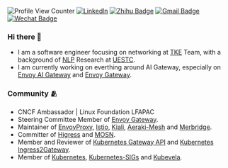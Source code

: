 ![Profile View Counter](https://komarev.com/ghpvc/?username=Xunzhuo)
[![Linkedln](https://img.shields.io/badge/LinkedIn-0077B5?style=flat-square&logo=linkedin&logoColor=white)](https://www.linkedin.com/in/bitliu/)
[![Zhihu Badge](https://img.shields.io/badge/-@XunzhuoTalk-1ca0f1?style=flat-square&labelColor=1ca0f1&logo=Zhihu&logoColor=white&link=https://zhihu.com/people/liuxunzhuo/)](https://zhihu.com/people/liuxunzhuo/)
[![Gmail Badge](https://img.shields.io/badge/-Gmail-c14438?style=flat-square&logo=Gmail&logoColor=white&link=mailto:mixdeers@gmail.com)](mailto:mixdeers@gmail.com)
[![Wechat Badge](https://img.shields.io/badge/微信公众号-刘训灼-green?style=flat-square&labelColor=green&logo=Wechat&logoColor=white&link=https://mp.weixin.qq.com/s?__biz=MzU2MzMzODExOA==&mid=2247484146&idx=1&sn=99ef4a2f03ca4068e79ace5fe129d16b&chksm=fc5a8c1bcb2d050d531a6c7c8d6757a53819a3ec04f985c624bed9177e5760e26c9aa74da8bb&cur_album_id=2855959792924884992&scene=189#wechat_redirect)](https://mp.weixin.qq.com/s/2S3cvCHsL3dEii4YQuEUYw)

### Hi there 👋

+ I am a software engineer focusing on networking at [TKE](https://www.tencentcloud.com/products/tke) Team, with a background of [NLP](https://en.wikipedia.org/wiki/Natural_language_processing) Research at [UESTC](https://en.wikipedia.org/wiki/University_of_Electronic_Science_and_Technology_of_China).
+ I am currently working on everthing around AI Gateway, especially on [Envoy AI Gateway](https://github.com/envoyproxy/ai-gateway) and [Envoy Gateway](https://github.com/envoyproxy/gateway).

### Community 🫂

+ CNCF Ambassador | Linux Foundation LFAPAC
+ Steering Committee Member of [Envoy Gateway](https://github.com/envoyproxy/gateway).
+ Maintainer of [EnvoyProxy](https://github.com/envoyproxy), [Istio](https://github.com/istio), [Kiali](https://github.com/kiali), [Aeraki-Mesh](https://github.com/aeraki-mesh) and [Merbridge](https://github.com/merbridge).
+ Committer of [Higress](https://github.com/higress-group) and [MOSN](https://github.com/mosn).
+ Member and Reviewer of [Kubernetes Gateway API](https://github.com/kubernetes-sigs/gateway-api) and [Kubernetes Ingress2Gateway](https://github.com/kubernetes-sigs/ingress2gateway).
+ Member of [Kubernetes](https://github.com/kubernetes), [Kubernetes-SIGs](https://github.com/kubernetes-sigs) and [Kubevela](https://github.com/kubevela).
